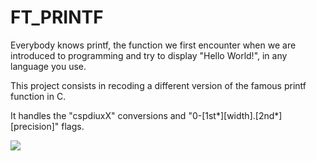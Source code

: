 # FT_PRINTF

Everybody knows printf, the function we first encounter when we are introduced to programming and try to display "Hello World!", in any language you use.

This project consists in recoding a different version of the famous printf function in C.

It handles the "cspdiuxX" conversions and "0-[1st*][width].[2nd*][precision]" flags.

![](Images/img.png)
